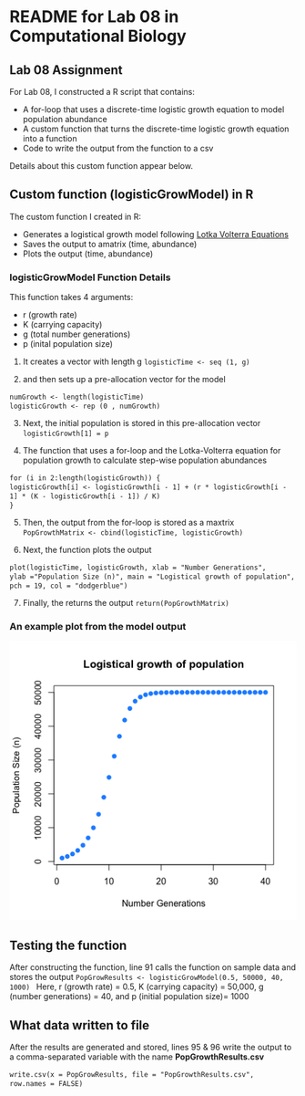 # README for Lab 08 in Computational Biology

## Lab 08 Assignment
For Lab 08, I constructed a  R script that contains: 
*  A for-loop that uses a discrete-time logistic growth equation to model population abundance
* A custom function that turns the discrete-time logistic growth equation into a function
* Code to write the output from the function to a csv 

Details about this custom function appear below. 

##  Custom function (logisticGrowModel) in R 
The custom function I created in R:
* Generates a logistical growth model following [Lotka Volterra Equations](https://en.wikipedia.org/wiki/Lotka%E2%80%93Volterra_equations)
* Saves the output to amatrix (time, abundance)
* Plots the output (time, abundance)

###  logisticGrowModel Function Details
This function takes 4 arguments:
* r (growth rate)
* K (carrying capacity)
* g (total number generations)
* p (inital population size)

1) It creates a vector with length g
` logisticTime <- seq (1, g) `

2) and then sets up a pre-allocation vector for the model 
```
numGrowth <- length(logisticTime)
logisticGrowth <- rep (0 , numGrowth)
``` 
3) Next, the initial population is stored in this pre-allocation vector
`  logisticGrowth[1] = p `

4) The function that uses a for-loop and the Lotka-Volterra equation for population growth to calculate step-wise population abundances
```
for (i in 2:length(logisticGrowth)) {
logisticGrowth[i] <- logisticGrowth[i - 1] + (r * logisticGrowth[i - 1] * (K - logisticGrowth[i - 1]) / K)
}
```
5) Then, the output from the for-loop is stored as a maxtrix
` PopGrowthMatrix <- cbind(logisticTime, logisticGrowth) `

6) Next, the function plots the output
```
plot(logisticTime, logisticGrowth, xlab = "Number Generations", 
ylab ="Population Size (n)", main = "Logistical growth of population",
pch = 19, col = "dodgerblue")
```
7) Finally, the returns the output 
` return(PopGrowthMatrix) `


### An example plot from the model output
![Sample output plot](LogisticGrowthPlot.png)

## Testing the function
After constructing the function, line 91 calls the function on sample data and stores the output
`PopGrowResults <- logisticGrowModel(0.5, 50000, 40, 1000) `
Here, r (growth rate) = 0.5, K (carrying capacity) = 50,000, g (number generations) = 40, and p (initial population size)= 1000

## What data written to file 
After the results are generated and stored, lines 95 & 96 write the output to a comma-separated variable with the name **PopGrowthResults.csv**
```
write.csv(x = PopGrowResults, file = "PopGrowthResults.csv", 
row.names = FALSE)
```


